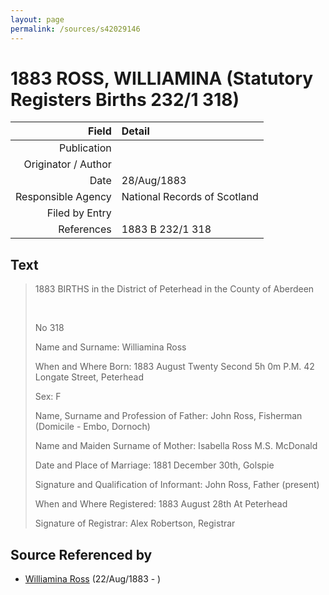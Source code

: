 ```yaml
---
layout: page
permalink: /sources/s42029146
---
```


# 1883 ROSS, WILLIAMINA (Statutory Registers Births 232/1 318)

Field | Detail
---:|:---
Publication | 
Originator / Author | 
Date | 28/Aug/1883
Responsible Agency | National Records of Scotland
Filed by Entry | 
References | 1883 B 232/1 318

## Text

> 1883 BIRTHS in the District of Peterhead in the County of Aberdeen
>
> <br/>
>
> No 318
>
> Name and Surname: Williamina Ross
>
> When and Where Born: 1883 August Twenty Second 5h 0m P.M. 42 Longate Street, Peterhead
>
> Sex: F
>
> Name, Surname and Profession of Father: John Ross, Fisherman (Domicile - Embo, Dornoch)
>
> Name and Maiden Surname of Mother: Isabella Ross M.S. McDonald
>
> Date and Place of Marriage: 1881 December 30th, Golspie
>
> Signature and Qualification of Informant: John Ross, Father (present)
>
> When and Where Registered: 1883 August 28th At Peterhead
>
> Signature of Registrar: Alex Robertson, Registrar
>

## Source Referenced by

* [Williamina Ross](../people/@86024374@-williamina-ross-b1883-8-22-d.md) (22/Aug/1883 - )
